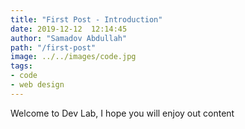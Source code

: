 ```yaml
---
title: "First Post - Introduction"
date: 2019-12-12  12:14:45
author: "Samadov Abdullah"
path: "/first-post"
image: ../../images/code.jpg
tags:
- code  
- web design
---
```


Welcome to Dev Lab, I hope you will enjoy out content
